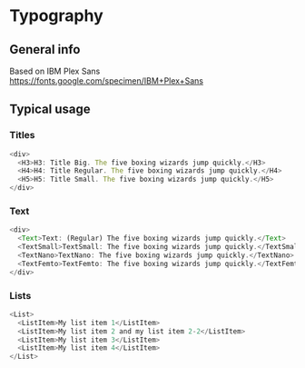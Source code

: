 # Typography

## General info

Based on IBM Plex Sans
https://fonts.google.com/specimen/IBM+Plex+Sans

## Typical usage

### Titles

```typescript
<div>
  <H3>H3: Title Big. The five boxing wizards jump quickly.</H3>
  <H4>H4: Title Regular. The five boxing wizards jump quickly.</H4>
  <H5>H5: Title Small. The five boxing wizards jump quickly.</H5>
</div>
```

### Text

```typescript
<div>
  <Text>Text: (Regular) The five boxing wizards jump quickly.</Text>
  <TextSmall>TextSmall: The five boxing wizards jump quickly.</TextSmall>
  <TextNano>TextNano: The five boxing wizards jump quickly.</TextNano>
  <TextFemto>TextFemto: The five boxing wizards jump quickly.</TextFemto>
</div>
```

### Lists

```typescript
<List>
  <ListItem>My list item 1</ListItem>
  <ListItem>My list item 2 and my list item 2-2</ListItem>
  <ListItem>My list item 3</ListItem>
  <ListItem>My list item 4</ListItem>
</List>
```
